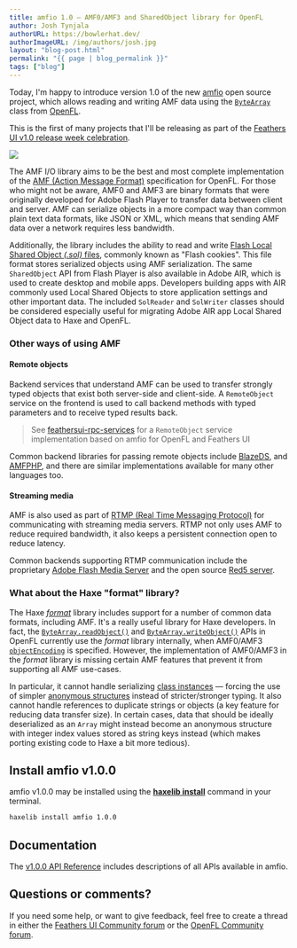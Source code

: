 ```yaml
---
title: amfio 1.0 — AMF0/AMF3 and SharedObject library for OpenFL
author: Josh Tynjala
authorURL: https://bowlerhat.dev/
authorImageURL: /img/authors/josh.jpg
layout: "blog-post.html"
permalink: "{{ page | blog_permalink }}"
tags: ["blog"]
---
```


Today, I'm happy to introduce version 1.0 of the new [amfio](https://github.com/feathersui/amfio) open source project, which allows reading and writing AMF data using the [`ByteArray`](https://api.openfl.org/openfl/utils/ByteArray.html) class from [OpenFL](https://openfl.org/).

This is the first of many projects that I'll be releasing as part of the [Feathers UI v1.0 release week celebration](http://feathersui.com/blog/2022/09/01/feathers-ui-version-1-0-haxe-openfl-stable-release/).

![](/blog/img/amfio-v1.0.0.png)

The AMF I/O library aims to be the best and most complete implementation of the [AMF (Action Message Format)](https://en.wikipedia.org/wiki/Action_Message_Format) specification for OpenFL. For those who might not be aware, AMF0 and AMF3 are binary formats that were originally developed for Adobe Flash Player to transfer data between client and server. AMF can serialize objects in a more compact way than common plain text data formats, like JSON or XML, which means that sending AMF data over a network requires less bandwidth.

Additionally, the library includes the ability to read and write [Flash Local Shared Object _(.sol)_ files](https://en.wikipedia.org/wiki/Local_shared_object), commonly known as "Flash cookies". This file format stores serialized objects using AMF serialization. The same `SharedObject` API from Flash Player is also available in Adobe AIR, which is used to create desktop and mobile apps. Developers building apps with AIR commonly used Local Shared Objects to store application settings and other important data. The included `SolReader` and `SolWriter` classes should be considered especially useful for migrating Adobe AIR app Local Shared Object data to Haxe and OpenFL.

### Other ways of using AMF

#### Remote objects

Backend services that understand AMF can be used to transfer strongly typed objects that exist both server-side and client-side. A `RemoteObject` service on the frontend is used to call backend methods with typed parameters and to receive typed results back.

> See [feathersui-rpc-services](http://feathersui.com/blog/2022/09/08/feathers-ui-rpc-services-1-0-0-remote-object-http-service-haxe/) for a `RemoteObject` service implementation based on amfio for OpenFL and Feathers UI

Common backend libraries for passing remote objects include [BlazeDS](https://github.com/apache/flex-blazeds), and [AMFPHP](https://github.com/silexlabs/amfphp-2.0), and there are similar implementations available for many other languages too.

#### Streaming media

AMF is also used as part of [RTMP (Real Time Messaging Protocol)](https://en.wikipedia.org/wiki/Real_Time_Messaging_Protocol) for communicating with streaming media servers. RTMP not only uses AMF to reduce required bandwidth, it also keeps a persistent connection open to reduce latency.

Common backends supporting RTMP communication include the proprietary [Adobe Flash Media Server](https://en.wikipedia.org/wiki/Adobe_Media_Server) and the open source [Red5 server](https://github.com/Red5/red5-server).

### What about the Haxe "format" library?

The Haxe [_format_](https://github.com/HaxeFoundation/format) library includes support for a number of common data formats, including AMF. It's a really useful library for Haxe developers. In fact, the [`ByteArray.readObject()`](https://api.openfl.org/openfl/utils/ByteArray.html#readObject) and [`ByteArray.writeObject()`](https://api.openfl.org/openfl/utils/ByteArray.html#writeObject) APIs in OpenFL currently use the _format_ library internally, when AMF0/AMF3 [`objectEncoding`](https://api.openfl.org/openfl/utils/ByteArray.html#objectEncoding) is specified. However, the implementation of AMF0/AMF3 in the _format_ library is missing certain AMF features that prevent it from supporting all AMF use-cases.

In particular, it cannot handle serializing [class instances](https://haxe.org/manual/types-class-instance.html) — forcing the use of simpler [anonymous structures](https://haxe.org/manual/types-anonymous-structure.html) instead of stricter/stronger typing. It also cannot handle references to duplicate strings or objects (a key feature for reducing data transfer size). In certain cases, data that should be ideally deserialized as an `Array` might instead become an anonymous structure with integer index values stored as string keys instead (which makes porting existing code to Haxe a bit more tedious).

## Install amfio v1.0.0

amfio v1.0.0 may be installed using the [**haxelib install**](https://lib.haxe.org/documentation/using-haxelib/#install) command in your terminal.

```sh
haxelib install amfio 1.0.0
```

## Documentation

The [v1.0.0 API Reference](https://api.feathersui.com/amfio/v1.0.0/) includes descriptions of all APIs available in amfio.

## Questions or comments?

If you need some help, or want to give feedback, feel free to create a thread in either the [Feathers UI Community forum](https://community.feathersui.com/) or the [OpenFL Community forum](https://community.openfl.org/).
